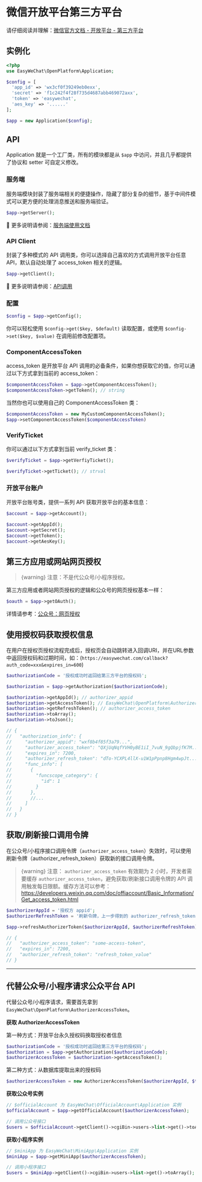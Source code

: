 # 微信开放平台第三方平台

请仔细阅读并理解：[微信官方文档 - 开放平台 - 第三方平台](https://developers.weixin.qq.com/doc/oplatform/Third-party_Platforms/2.0/product/Third_party_platform_appid.html)

## 实例化

```php
<?php
use EasyWeChat\OpenPlatform\Application;

$config = [
  'app_id' => 'wx3cf0f39249eb0exx',
  'secret' => 'f1c242f4f28f735d4687abb469072axx',
  'token' => 'easywechat',
  'aes_key' => '......'
];

$app = new Application($config);
```


## API

Application 就是一个工厂类，所有的模块都是从 `$app` 中访问，并且几乎都提供了协议和 setter 可自定义修改。

### 服务端

服务端模块封装了服务端相关的便捷操作，隐藏了部分复杂的细节，基于中间件模式可以更方便的处理消息推送和服务端验证。

```php
$app->getServer();
```

:book: 更多说明请参阅：[服务端使用文档](server.md)

### API Client

封装了多种模式的 API 调用类，你可以选择自己喜欢的方式调用开放平台任意 API，默认自动处理了 access_token 相关的逻辑。

```php
$app->getClient();
```

:book: 更多说明请参阅：[API调用](/docs/{{version}}/common/client.md)

### 配置

```php
$config = $app->getConfig();
```

你可以轻松使用 `$config->get($key, $default)` 读取配置，或使用 `$config->set($key, $value)` 在调用前修改配置项。

### ComponentAccessToken

access_token 是开放平台 API 调用的必备条件，如果你想获取它的值，你可以通过以下方式拿到当前的 access_token：

```php
$componentAccessToken = $app->getComponentAccessToken();
$componentAccessToken->getToken(); // string
```

当然你也可以使用自己的 ComponentAccessToken 类：

```php
$componentAccessToken = new MyCustomComponentAccessToken();
$app->setComponentAccessToken($componentAccessToken)
```

### VerifyTicket

你可以通过以下方式拿到当前 verify_ticket 类：

```php
$verifyTicket = $app->getVerfiyTicket();

$verifyTicket->getTicket(); // strval
```

### 开放平台账户

开放平台账号类，提供一系列 API 获取开放平台的基本信息：

```php
$account = $app->getAccount();

$account->getAppId();
$account->getSecret();
$account->getToken();
$account->getAesKey();
```


## 第三方应用或网站网页授权

> {warning} 注意：不是代公众号/小程序授权。

第三方应用或者网站网页授权的逻辑和公众号的网页授权基本一样：

```php
$oauth = $app->getOAuth();
```

详情请参考：[公众号：网页授权](/docs/{{version}}/official-account/oauth.md)


## 使用授权码获取授权信息

在用户在授权页授权流程完成后，授权页会自动跳转进入回调URI，并在URL参数中返回授权码和过期时间，如：(`https://easywechat.com/callback?auth_code=xxx&expires_in=600`)

```php
$authorizationCode = '授权成功时返回给第三方平台的授权码';

$authorization = $app->getAuthorization($authorizationCode);

$authorization->getAppId(); // authorizer_appid
$authorization->getAccessToken(); // EasyWeChat\OpenPlatform\AuthorizerAccessToken
$authorization->getRefreshToken(); // authorizer_access_token
$authorization->toArray();
$authorization->toJson();

// {
//   "authorization_info": {
//     "authorizer_appid": "wxf8b4f85f3a79...",
//     "authorizer_access_token": "QXjUqNqfYVH0yBE1iI_7vuN_9gQbpjfK7M...",
//     "expires_in": 7200,
//     "authorizer_refresh_token": "dTo-YCXPL4llX-u1W1pPpnp8Hgm4wpJt...",
//     "func_info": [
//       {
//         "funcscope_category": {
//           "id": 1
//         }
//       },
//       //...
//     ]
//   }
// }

```

## 获取/刷新接口调用令牌

在公众号/小程序接口调用令牌（`authorizer_access_token`）失效时，可以使用刷新令牌（authorizer_refresh_token）获取新的接口调用令牌。

> {warning} 注意： `authorizer_access_token` 有效期为 2 小时，开发者需要缓存 `authorizer_access_token`，避免获取/刷新接口调用令牌的 API 调用触发每日限额。缓存方法可以参考：https://developers.weixin.qq.com/doc/offiaccount/Basic_Information/Get_access_token.html

```php
$authorizerAppId = '授权方 appid';
$authorizerRefreshToken = '刷新令牌，上一步得到的 authorizer_refresh_token';

$app->refreshAuthorizerToken($authorizerAppId, $authorizerRefreshToken)

// {
//   "authorizer_access_token": "some-access-token",
//   "expires_in": 7200,
//   "authorizer_refresh_token": "refresh_token_value"
// }
```

---

## 代替公众号/小程序请求公众平台 API

代替公众号/小程序请求，需要首先拿到 `EasyWeChat\OpenPlatform\AuthorizerAccessToken`。

**获取 AuthorizerAccessToken**

第一种方式：开放平台永久授权码换取授权者信息

```php
$authorizationCode = '授权成功时返回给第三方平台的授权码';
$authorization = $app->getAuthorization($authorizationCode);
$authorizerAccessToken = $authorization->getAccessToken();
```

第二种方式：从数据库提取出来的授权码

```php
$authorizerAccessToken = new AuthorizerAccessToken($authorizerAppId, $token);
```

**获取公众号实例**

```php
// $officialAccount 为 EasyWeChat\OfficialAccount\Application 实例
$officialAccount = $app->getOfficialAccount($authorizerAccessToken);

// 调用公众号接口
$users = $officialAccount->getClient()->cgiBin->users->list->get()->toArray();
```

**获取小程序实例**

```php
// $miniApp 为 EasyWeChat\MiniApp\Application 实例
$miniApp = $app->getMiniApp($authorizerAccessToken);

// 调用小程序接口
$users = $miniApp->getClient()->cgiBin->users->list->get()->toArray();
```
